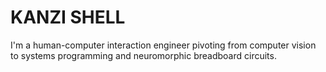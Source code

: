# KANZI SHELL

I'm a human-computer interaction engineer pivoting from computer vision to systems programming and neuromorphic breadboard circuits. 
